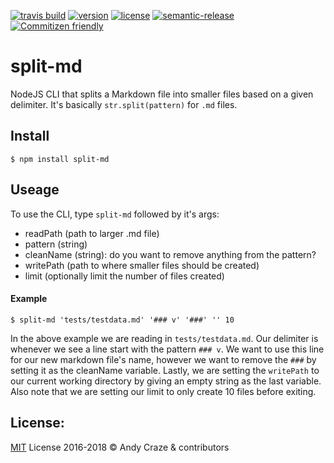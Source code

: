 [![travis build](https://img.shields.io/travis/accraze/split-md.svg)](https://travis-ci.org/accraze/split-md)
[![version](https://img.shields.io/npm/v/split-md.svg)](https://www.npmjs.com/package/split-md)
[![license](https://img.shields.io/npm/l/split-md.svg)](https://www.npmjs.com/package/split-md)
[![semantic-release](https://img.shields.io/badge/%20%20%F0%9F%93%A6%F0%9F%9A%80-semantic--release-e10079.svg)](https://github.com/semantic-release/semantic-release)
[![Commitizen friendly](https://img.shields.io/badge/commitizen-friendly-brightgreen.svg)](http://commitizen.github.io/cz-cli/)

# split-md

NodeJS CLI that splits a Markdown file into smaller files based on a given delimiter. It's basically `str.split(pattern)` for `.md` files.

## Install

```
$ npm install split-md
```

## Useage

To use the CLI, type `split-md` followed by it's args:
* readPath (path to larger .md file)
* pattern (string)
* cleanName (string): do you want to remove anything from the pattern?
* writePath (path to where smaller files should be created)
* limit (optionally limit the number of files created)

#### Example

```
$ split-md 'tests/testdata.md' '### v' '###' '' 10
```

In the above example we are reading in `tests/testdata.md`. Our delimiter is whenever we see a line start with the pattern `### v`. We want to use this line for our new markdown file's name, however we want to remove the `###` by setting it as the cleanName variable. Lastly, we are setting the `writePath` to our current working directory by giving an empty string as the last variable. Also note that we are setting our limit to only create 10 files before exiting.

## License:

[MIT](https://github.com/accraze/split-md/blob/master/LICENSE) License 2016-2018 © Andy Craze & contributors

